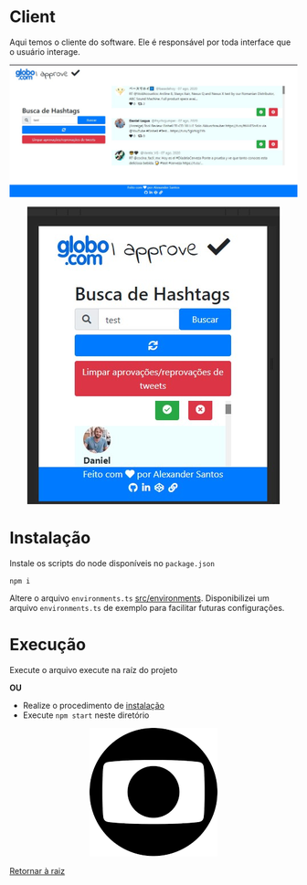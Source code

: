 # Client

Aqui temos o cliente do software. Ele é responsável por toda interface que o usuário interage.

![Imagem do cliente executando](../assets/img/client-running.jpg)

<p align="center">
    <img src="../assets/img/client-running-mobile.jpg" />
</p>

# Instalação

Instale os scripts do node disponíveis no `package.json`

```
npm i
```

Altere o arquivo `environments.ts` [src/environments](src/environments). Disponibilizei um arquivo `environments.ts` de exemplo para facilitar futuras configurações.

# Execução

Execute o arquivo execute na raíz do projeto

**OU**

* Realize o procedimento de [instalação](#instalação)
* Execute `npm start` neste diretório

<p align="center">
    <img src="../assets/img/globo.png" />
</p>

[Retornar à raiz](../README.md)
